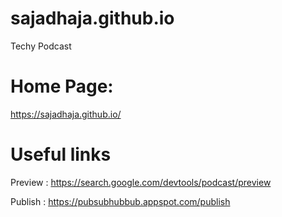 # sajadhaja.github.io
Techy Podcast

# Home Page:
https://sajadhaja.github.io/

# Useful links
Preview : https://search.google.com/devtools/podcast/preview

Publish : https://pubsubhubbub.appspot.com/publish
